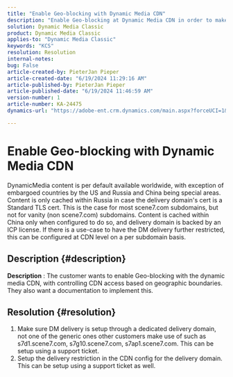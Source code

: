 ```yaml
---
title: "Enable Geo-blocking with Dynamic Media CDN"
description: "Enable Geo-blocking at Dynamic Media CDN in order to make URLs available in certain countries only"
solution: Dynamic Media Classic
product: Dynamic Media Classic
applies-to: "Dynamic Media Classic"
keywords: "KCS"
resolution: Resolution
internal-notes: 
bug: False
article-created-by: PieterJan Pieper
article-created-date: "6/19/2024 11:29:16 AM"
article-published-by: PieterJan Pieper
article-published-date: "6/19/2024 11:46:59 AM"
version-number: 1
article-number: KA-24475
dynamics-url: "https://adobe-ent.crm.dynamics.com/main.aspx?forceUCI=1&pagetype=entityrecord&etn=knowledgearticle&id=1695c325-2f2e-ef11-840a-000d3a5b439f"

---
```

# Enable Geo-blocking with Dynamic Media CDN


DynamicMedia content is per default available worldwide, with exception of embargoed countries by the US and Russia and China being special areas. Content is only cached within Russia in case the delivery domain's cert is a Standard TLS cert. This is the case for most scene7.com subdomains, but not for vanity (non scene7.com) subdomains. Content is cached within China only when configured to do so, and delivery domain is backed by an ICP license.
 If there is a use-case to have the DM delivery further restricted, this can be configured at CDN level on a per subdomain basis.

## Description {#description}

<b>Description</b> : The customer wants to enable Geo-blocking with the dynamic media CDN, with controlling CDN access based on geographic boundaries. They also want a documentation to implement this.

## Resolution {#resolution}


1) Make sure DM delivery is setup through a dedicated delivery domain, not one of the generic ones other customers make use of such as s7d1.scene7.com, s7g10.scene7.com, s7ap1.scene7.com. This can be setup using a support ticket.
2) Setup the delivery restriction in the CDN config for the delivery domain. This can be setup using a support ticket as well.



